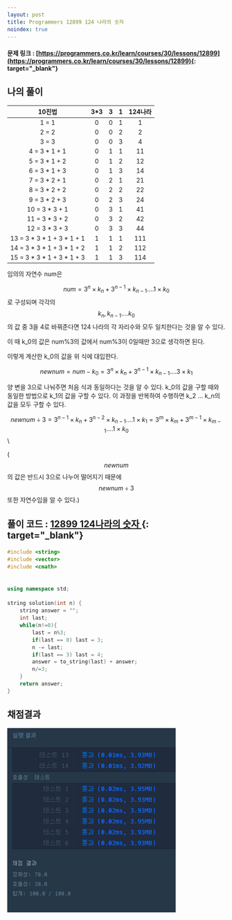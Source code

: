 ```yaml
---
layout: post
title: Programmers 12899 124 나라의 숫자
noindex: true
---
```



#### 문제 링크 : [https://programmers.co.kr/learn/courses/30/lessons/12899](https://programmers.co.kr/learn/courses/30/lessons/12899){: target="_blank"}


## 나의 풀이

|10진법|3*3|3|1|124나라|
|:-----:|:-----:|:-----:|:-----:|:-----:|
|1 = 1|0|0|1|1|
|2 = 2|0|0|2|2|
|3 = 3|0|0|3|4|
|4 = 3 * 1 + 1|0|1|1|11|
|5 = 3 * 1 + 2|0|1|2|12|
|6 = 3 * 1 + 3|0|1|3|14|
|7 = 3 * 2 + 1|0|2|1|21|
|8 = 3 * 2 + 2|0|2|2|22|
|9 = 3 * 2 + 3|0|2|3|24|
|10 = 3 * 3 + 1|0|3|1|41|
|11 = 3 * 3 + 2|0|3|2|42|
|12 = 3 * 3 + 3|0|3|3|44|
|13 = 3 * 3 * 1 + 3 * 1 + 1|1|1|1|111|
|14 = 3 * 3 * 1 + 3 * 1 + 2|1|1|2|112|
|15 = 3 * 3 * 1 + 3 * 1 + 3|1|1|3|114|

임의의 자연수 num은

$$ num = 3^n \times k_n + 3^{n-1} \times k_{n-1}   ....  1 \times k_0 $$ 로 구성되며 각각의 $$ k_n, k_{n-1} .... k_0$$ 의 값 중 3을 4로 바꿔준다면 124 나라의 각 자리수와 모두 일치한다는 것을 알 수 있다.

이 때 k_0의 값은 num%3의 값에서 num%3이 0일때만 3으로 생각하면 된다.

이렇게 계산한 k_0의 값을 위 식에 대입한다.

$$ newnum= num - k_0 =  3^n \times k_n + 3^{n-1} \times k_{n-1} .... 3 \times k_1 $$

양 변을 3으로 나눠주면 처음 식과 동일하다는 것을 알 수 있다. k_0의 값을 구할 때와 동일한 방법으로 k_1의 값을 구할 수 있다. 이 과정을 반복하여 수행하면 k_2 ... k_n의 값을 모두 구할 수 있다.

 $$ newnum \div 3 =  3^{n-1} \times k_n + 3^{n-2} \times k_{n-1} .... 1 \times k_1 = 3^m \times k_m + 3^{m-1} \times k_{m-1} .... 1 \times k_0 $$\

( $$ newnum $$ 의 값은 반드시 3으로 나누어 떨어지기 때문에 $$ newnum \div 3 $$ 또한 자연수임을 알 수 있다.)

## 풀이 코드 : [12899 124나라의 숫자 ](https://github.com/sun-pyo/algorithm/blob/main/programmers/124%EB%82%98%EB%9D%BC.cpp){: target="_blank"}

```c++
#include <string>
#include <vector>
#include <cmath>


using namespace std;

string solution(int n) {
    string answer = "";
    int last; 
    while(n!=0){
        last = n%3;
        if(last == 0) last = 3;
        n -= last;
        if(last == 3) last = 4;
        answer = to_string(last) + answer;
        n/=3;
    }
    return answer;
}
```





## 채점결과

![42587priter](\algorithm\img\12899_124world.PNG)